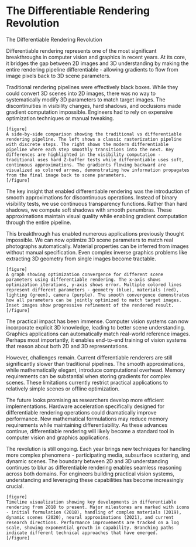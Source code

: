 # The Differentiable Rendering Revolution

The Differentiable Rendering Revolution

Differentiable rendering represents one of the most significant breakthroughs in computer vision and graphics in recent years. At its core, it bridges the gap between 2D images and 3D understanding by making the entire rendering pipeline differentiable - allowing gradients to flow from image pixels back to 3D scene parameters.

Traditional rendering pipelines were effectively black boxes. While they could convert 3D scenes into 2D images, there was no way to systematically modify 3D parameters to match target images. The discontinuities in visibility changes, hard shadows, and occlusions made gradient computation impossible. Engineers had to rely on expensive optimization techniques or manual tweaking.

```
[figure]
A side-by-side comparison showing the traditional vs differentiable rendering pipeline. The left shows a classic rasterization pipeline with discrete steps. The right shows the modern differentiable pipeline where each step smoothly transitions into the next. Key differences are highlighted in the visibility computation - traditional uses hard Z-buffer tests while differentiable uses soft, continuous approximations. The gradients flowing backward are visualized as colored arrows, demonstrating how information propagates from the final image back to scene parameters.
[/figure]
```

The key insight that enabled differentiable rendering was the introduction of smooth approximations for discontinuous operations. Instead of binary visibility tests, we use continuous transparency functions. Rather than hard shadows, we compute soft shadows with smooth penumbras. These approximations maintain visual quality while enabling gradient computation through the entire pipeline.

This breakthrough has enabled numerous applications previously thought impossible. We can now optimize 3D scene parameters to match real photographs automatically. Material properties can be inferred from images without manual specification. Even complex inverse graphics problems like extracting 3D geometry from single images become tractable.

```
[figure]
A graph showing optimization convergence for different scene parameters using differentiable rendering. The x-axis shows optimization iterations, y-axis shows error. Multiple colored lines represent different parameters - geometry (blue), materials (red), lighting (green), camera (purple). The smooth convergence demonstrates how all parameters can be jointly optimized to match target images. Inset images show progressive refinement of the rendered result.
[/figure]
```

The practical impact has been immense. Computer vision systems can now incorporate explicit 3D knowledge, leading to better scene understanding. Graphics applications can automatically match real-world reference images. Perhaps most importantly, it enables end-to-end training of vision systems that reason about both 2D and 3D representations.

However, challenges remain. Current differentiable renderers are still significantly slower than traditional pipelines. The smooth approximations, while mathematically elegant, introduce computational overhead. Memory requirements can be substantial when storing gradients for complex scenes. These limitations currently restrict practical applications to relatively simple scenes or offline optimization.

The future looks promising as researchers develop more efficient implementations. Hardware acceleration specifically designed for differentiable rendering operations could dramatically improve performance. New mathematical formulations may reduce memory requirements while maintaining differentiability. As these advances continue, differentiable rendering will likely become a standard tool in computer vision and graphics applications.

The revolution is still ongoing. Each year brings new techniques for handling more complex phenomena - participating media, subsurface scattering, and dynamic scenes. The boundary between 2D and 3D understanding continues to blur as differentiable rendering enables seamless reasoning across both domains. For engineers building practical vision systems, understanding and leveraging these capabilities has become increasingly crucial.

```
[figure]
Timeline visualization showing key developments in differentiable rendering from 2018 to present. Major milestones are marked with icons - initial formulation (2018), handling of complex materials (2019), dynamic scenes (2020), neural approximations (2021), and current research directions. Performance improvements are tracked on a log scale, showing exponential growth in capability. Branching paths indicate different technical approaches that have emerged.
[/figure]
```
